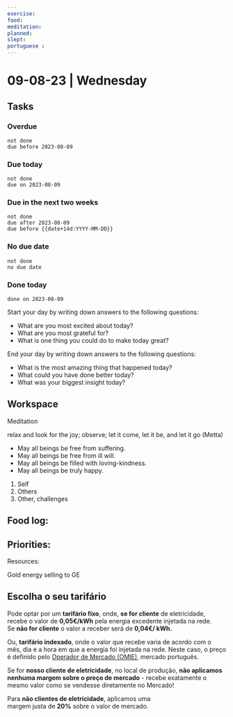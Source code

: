 ```yaml
---
exercise: 
food:
meditation:
planned:
slept:
portuguese :
---
```


# 09-08-23 | Wednesday

## Tasks
### Overdue
```tasks
not done
due before 2023-08-09
```

### Due today
```tasks
not done
due on 2023-08-09
```

### Due in the next two weeks
```tasks
not done
due after 2023-08-09
due before {{date+14d:YYYY-MM-DD}}
```

### No due date
```tasks
not done
no due date
```

### Done today
```tasks
done on 2023-08-09
```


Start your day by writing down answers to the following questions:

- What are you most excited about today? 
- What are you most grateful for? 
- What is one thing you could do to make today great?  

End your day by writing down answers to the following questions: 

- What is the most amazing thing that happened today? 
- What could you have done better today? 
- What was your biggest insight today?

## Workspace

Meditation 

relax and look for the joy; observe; let it come, let it be, and let it go
(Metta)
-   May all beings be free from suffering.
-   May all beings be free from ill will.
-   May all beings be filled with loving-kindness.
-   May all beings be truly happy.

1. Self
2. Others
3. Other, challenges

Food log:
- 

Priorities:
- 

Resources:

Gold energy selling to GE

## Escolha o seu tarifário

Pode optar por um **tarifário fixo**, onde, **se for cliente** de eletricidade, recebe o valor de **0,05€/kWh** pela energia excedente injetada na rede. Se **não for cliente** o valor a receber será de **0,04€/ kWh.**

Ou, **tarifário indexado**, onde o valor que recebe varia de acordo com o mês, dia e a hora em que a energia foi injetada na rede. Neste caso, o preço é definido pelo [Operador de Mercado (OMIE)](https://www.omie.es/pt/market-results/daily/daily-market/daily-hourly-price), mercado português.

Se for **nosso cliente de eletricidade**, no local de produção, **não aplicamos nenhuma margem sobre o preço de mercado** - recebe exatamente o mesmo valor como se vendesse diretamente no Mercado!

Para **não clientes de eletricidade**, aplicamos uma margem justa de **20%** sobre o valor de mercado.

